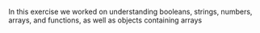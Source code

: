 In this exercise we worked on understanding booleans, strings, numbers, arrays, and functions, as well as objects containing
arrays
